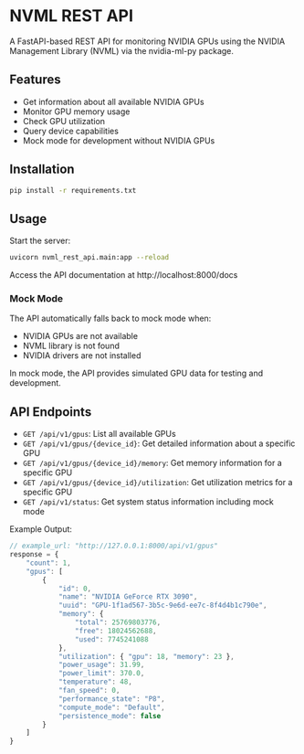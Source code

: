 # NVML REST API

A FastAPI-based REST API for monitoring NVIDIA GPUs using the NVIDIA Management Library (NVML) via the nvidia-ml-py package.

## Features

- Get information about all available NVIDIA GPUs
- Monitor GPU memory usage
- Check GPU utilization
- Query device capabilities
- Mock mode for development without NVIDIA GPUs

## Installation

```bash
pip install -r requirements.txt
```

## Usage

Start the server:

```bash
uvicorn nvml_rest_api.main:app --reload
```

Access the API documentation at http://localhost:8000/docs

### Mock Mode

The API automatically falls back to mock mode when:
- NVIDIA GPUs are not available
- NVML library is not found
- NVIDIA drivers are not installed

In mock mode, the API provides simulated GPU data for testing and development.

## API Endpoints

- `GET /api/v1/gpus`: List all available GPUs
- `GET /api/v1/gpus/{device_id}`: Get detailed information about a specific GPU
- `GET /api/v1/gpus/{device_id}/memory`: Get memory information for a specific GPU
- `GET /api/v1/gpus/{device_id}/utilization`: Get utilization metrics for a specific GPU
- `GET /api/v1/status`: Get system status information including mock mode

Example Output:
```js
// example_url: "http://127.0.0.1:8000/api/v1/gpus"
response = {
    "count": 1,
    "gpus": [
        {
            "id": 0,
            "name": "NVIDIA GeForce RTX 3090",
            "uuid": "GPU-1f1ad567-3b5c-9e6d-ee7c-8f4d4b1c790e",
            "memory": {
                "total": 25769803776,
                "free": 18024562688,
                "used": 7745241088
            },
            "utilization": { "gpu": 18, "memory": 23 },
            "power_usage": 31.99,
            "power_limit": 370.0,
            "temperature": 48,
            "fan_speed": 0,
            "performance_state": "P8",
            "compute_mode": "Default",
            "persistence_mode": false
        }
    ]
}
```